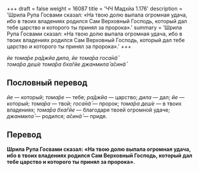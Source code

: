 +++
draft = false
weight = 16087
title = 'ЧЧ Мадхйа 1.176'
description = 'Шрила Рупа Госвами сказал: «На твою долю выпала огромная удача, ибо в твоих владениях родился Сам Верховный Господь, который дал тебе царство и которого ты принял за пророка».'
summary = 'Шрила Рупа Госвами сказал: «На твою долю выпала огромная удача, ибо в твоих владениях родился Сам Верховный Господь, который дал тебе царство и которого ты принял за пророка».'
+++

_йе тома̄ре ра̄джйа дила, йе тома̄ра госа̄н̃а̄  
тома̄ра деш́е тома̄ра бха̄гйе джанмила̄ а̄син̃а̄_

## Пословный перевод

_йе_ — который; _тома̄ре_ — тебе; _ра̄джйа_ — царство; _дила_ — дал; _йе_ — который; _тома̄ра_ — твой; _госа̄н̃а̄_ — пророк; _тома̄ра_ _деш́е_ — в твоих владениях; _тома̄ра_ _бха̄гйе_ — благодаря твоей огромной удаче; _джанмила̄_ — родился; _а̄син̃а̄_ — придя.

## Перевод

**Шрила Рупа Госвами сказал: «На твою долю выпала огромная удача, ибо в твоих владениях родился Сам Верховный Господь, который дал тебе царство и которого ты принял за пророка».**
